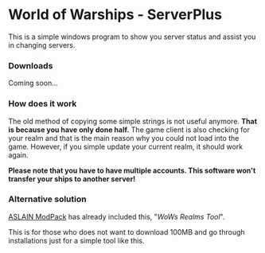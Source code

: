 # World of Warships - ServerPlus
This is a simple windows program to show you server status and assist you in changing servers.
### Downloads
Coming soon...
### How does it work
The old method of copying some simple strings is not useful anymore. **That is because you have only done half.** The game client is also checking for your realm and that is the main reason why you could not load into the game. However, if you simple update your current realm, it should work again.

**Please note that you have to have multiple accounts. This software won't transfer your ships to another server!**
### Alternative solution
[ASLAIN ModPack](http://aslain.com/index.php?/topic/2020-0780-aslains-wows-modpack-installer-wpicture-preview/) has already included this, "*WoWs Realms Tool*".

This is for those who does not want to download 100MB and go through installations just for a simple tool like this.
